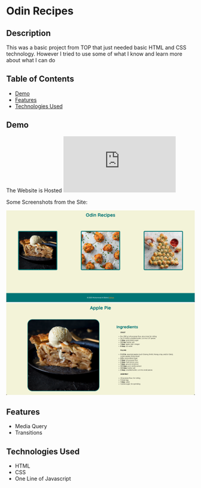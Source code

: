 # Odin Recipes

## Description

This was a basic project from TOP that just needed basic HTML and CSS technology. However I tried to use some of what I know and learn more about what I can do

## Table of Contents

- [Demo](#demo)
- [Features](#features)
- [Technologies Used](#technologies-used)

## Demo

The Website is Hosted ![HERE](https://mhmdlsiblini.github.io/odin-recipes/index.html)

Some Screenshots from the Site:

![Home Page](Media/Screenshot%201.png)
![Recipe Page](Media/Screenshot%202.png)

## Features

- Media Query
- Transitions

## Technologies Used

- HTML
- CSS
- One Line of Javascript
